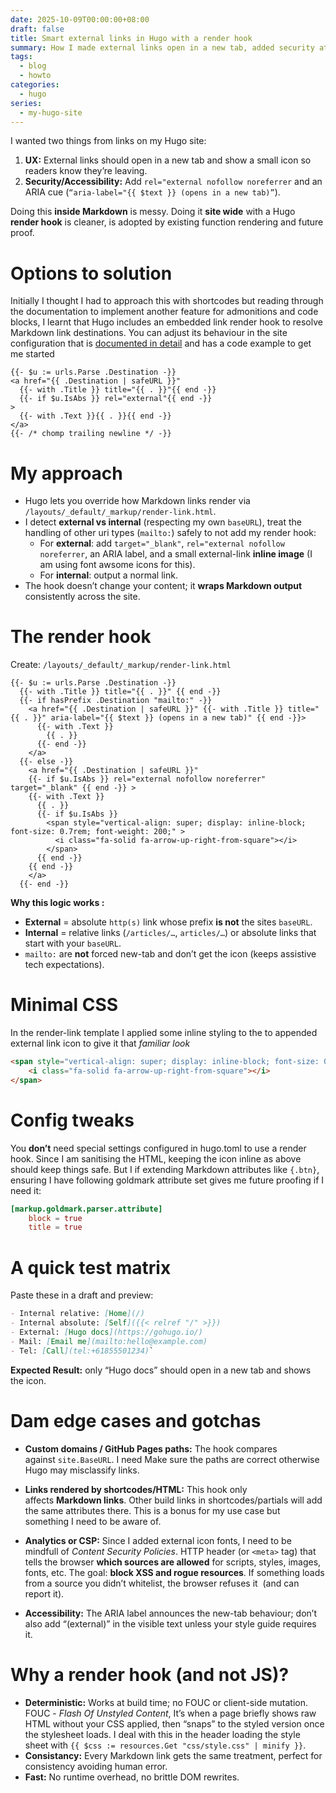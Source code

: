```yaml
---
date: 2025-10-09T00:00:00+08:00
draft: false
title: Smart external links in Hugo with a render hook
summary: How I made external links open in a new tab, added security attributes and appended an icon, without touching Markdown content
tags:
  - blog
  - howto
categories:
  - hugo
series:
  - my-hugo-site
---
```

I wanted two things from links on my Hugo site:
1) **UX:** External links should open in a new tab and show a small icon so readers know they’re leaving.  
2) **Security/Accessibility:** Add `rel="external nofollow noreferrer` and an ARIA cue (`“aria-label="{{ $text }} (opens in a new tab)”`).

Doing this **inside Markdown** is messy.  Doing it **site wide** with a Hugo **render hook** is cleaner, is adopted by existing function rendering and future proof.

# Options to solution
Initially I thought I had to approach this with shortcodes but reading through the documentation to implement another feature for admonitions and code blocks, I learnt that Hugo includes an embedded link render hook to resolve Markdown link destinations. You can adjust its behaviour in the site configuration  that is [documented in detail](https://gohugo.io/render-hooks/links/) and has a code example to get me started

```go-html-template
{{- $u := urls.Parse .Destination -}}
<a href="{{ .Destination | safeURL }}"
  {{- with .Title }} title="{{ . }}"{{ end -}}
  {{- if $u.IsAbs }} rel="external"{{ end -}}
>
  {{- with .Text }}{{ . }}{{ end -}}
</a>
{{- /* chomp trailing newline */ -}}
```

# My approach
- Hugo lets you override how Markdown links render via `/layouts/_default/_markup/render-link.html`.
- I detect **external vs internal** (respecting my own `baseURL`), treat the handling of other uri types (`mailto:`) safely to not add my render hook:
  - For **external**: add `target="_blank"`, `rel="external nofollow noreferrer`, an ARIA label, and a small external-link **inline image** (I am using font awsome icons for this).
  - For **internal**: output a normal link.
- The hook doesn’t change your content; it **wraps Markdown output** consistently across the site.

# The render hook
Create: `/layouts/_default/_markup/render-link.html`

```go-html-template
{{- $u := urls.Parse .Destination -}}
  {{- with .Title }} title="{{ . }}" {{ end -}}
  {{- if hasPrefix .Destination "mailto:" -}}
    <a href="{{ .Destination | safeURL }}" {{- with .Title }} title="{{ . }}" aria-label="{{ $text }} (opens in a new tab)" {{ end -}}>
      {{- with .Text }} 
        {{ . }} 
      {{- end -}}
    </a>
  {{- else -}}
    <a href="{{ .Destination | safeURL }}"
    {{- if $u.IsAbs }} rel="external nofollow noreferrer" target="_blank" {{ end -}} >
    {{- with .Text }} 
      {{ . }}
      {{- if $u.IsAbs }} 
        <span style="vertical-align: super; display: inline-block; font-size: 0.7rem; font-weight: 200;" >
          <i class="fa-solid fa-arrow-up-right-from-square"></i>
        </span>
      {{ end -}}
    {{ end -}}
    </a>
  {{- end -}}
```

**Why this logic works :**

- **External** = absolute `http(s)` link whose prefix **is not** the sites `baseURL`.
- **Internal** = relative links (`/articles/…`, `articles/…`) or absolute links that start with your `baseURL`.
- `mailto:` are **not** forced new-tab and don’t get the icon (keeps assistive tech expectations).

# Minimal CSS
In the render-link template I applied some inline styling to the to appended external link icon to give it that *familiar look*

```html
<span style="vertical-align: super; display: inline-block; font-size: 0.7rem; font-weight: 200;" >
    <i class="fa-solid fa-arrow-up-right-from-square"></i>
</span>
```

# Config tweaks

You **don’t** need special settings configured in hugo.toml to use a render hook.  Since I am  sanitising the HTML, keeping the icon inline as above should keep things  safe.  But I if  extending Markdown attributes like `{.btn}`, ensuring I have following goldmark attribute set gives me future proofing if I need it:

```toml
[markup.goldmark.parser.attribute]   
    block = true
    title = true
```

# A quick test matrix

Paste these in a draft and preview:

```markdown
- Internal relative: [Home](/) 
- Internal absolute: [Self]({{< relref "/" >}}) 
- External: [Hugo docs](https://gohugo.io/)
- Mail: [Email me](mailto:hello@example.com)
- Tel: [Call](tel:+61855501234)`
```

**Expected Result:** only “Hugo docs” should open in a new tab and shows the icon.

# Dam edge cases and gotchas

- **Custom domains / GitHub Pages paths:** The hook compares against `site.BaseURL`.  I need Make sure the paths are correct otherwise Hugo may misclassify links.
    
- **Links rendered by shortcodes/HTML:** This hook only affects **Markdown links**. Other build links in shortcodes/partials will  add the same attributes there.  This is a bonus  for my use case but something I need to be aware of.
    
- **Analytics or CSP:** Since I added external icon fonts, I need to be mindfull of *Content Security Policies*.  HTTP header (or `<meta>` tag) that tells the browser **which sources are allowed** for scripts, styles, images, fonts, etc. The goal: **block XSS and rogue resources**. If something loads from a source you didn’t whitelist, the browser refuses it  (and can report it).

- **Accessibility:** The ARIA label announces the new-tab behaviour; don’t also add “(external)” in the visible text unless your style guide requires it.

# Why a render hook (and not JS)?

- **Deterministic:** Works at build time; no FOUC or client-side mutation.  FOUC - *Flash Of Unstyled Content*,   It’s when a page briefly shows raw HTML without your CSS applied, then “snaps” to the styled version once the stylesheet loads. I deal with this in the header loading  the style sheet with `{{ $css := resources.Get "css/style.css" | minify }}`.
- **Consistancy:** Every Markdown link gets the same treatment, perfect for consistency avoiding human error.
- **Fast:** No runtime overhead, no brittle DOM rewrites.